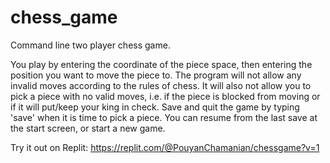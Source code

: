 # chess_game

Command line two player chess game. 

You play by entering the coordinate of the piece space, then entering the position you want to move the piece to. The program will not allow any invalid moves according to the rules of chess. It will also not allow you to pick a piece with no valid moves, i.e. if the piece is blocked from moving or if it will put/keep your king in check. Save and quit the game by typing 'save' when it is time to pick a piece. You can resume from the last save at the start screen, or start a new game.

Try it out on Replit: https://replit.com/@PouyanChamanian/chessgame?v=1
